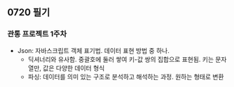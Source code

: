 ## 0720 필기

### 관통 프로젝트 1주차

- Json: 자바스크립트 객체 표기법. 데이터 표현 방법 중 하나.
  - 딕셔너리와 유사함. 중괄호에 둘러 쌓여 키-값 쌍의 집합으로 표현됨. 키는 문자열만, 값은 다양한 데이터 형식
  - 파싱: 데이터를 의미 있는 구조로 분석하고 해석하는 과정. 원하는 형태로 변환